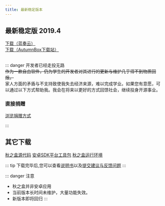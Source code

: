 ```yaml
---
title: 最新稳定版本
---
```


<!-- ![](~../try-tencent-server.jpg) -->

## 最新稳定版 2019.4
[下载（蓝奏云）](https://wwx.lanzoui.com/iy9yKlzvrih)   
[下载（AutumnBox下载站）](https://atmb.sm9.top/AutumnBox/%E4%B8%BB%E7%A8%8B%E5%BA%8F/)
<br><br>

::: danger 开发者已经走投无路   
~~作为一款自由软件，仍为学生的开发者对其进行的更新与维护几乎得不到物质回报。~~  
家人方面的矛盾与不支持致使我失去经济来源，难以完成学业。如果您有意愿，可以通过以下方式帮助我。我会在将来以更好的方式回馈社会，继续投身开源事业。

### 直接捐赠
[浏览捐赠方式](/donate/)

<!-- ### 购置可靠的云计算服务
通过顶部图片所示渠道购置云计算服务，在您将得到一定的优惠的同时，秋之盒开发者也将得到些许推广提成。 -->
:::


## 其它下载
[秋之盒源代码](https://github.com/zsh2401/AutumnBox/archive/master.zip)
[安卓SDK平台工具包](https://pan.zsh2401.top/index.php?share/folder&user=1&sid=YUF8iDsf)
[秋之盒运行环境](env)

::: tip
下载完毕后,您可以查看[说明书](/guide)以及[提交建议与反馈问题](https://github.com/zsh2401/AutumnBox/issues)
:::

::: danger 注意
* 秋之盒并非安卓应用
* 当前版本长时间未维护，大量功能失效。
* 新版本即将回归
:::



